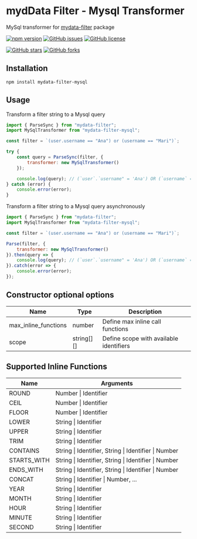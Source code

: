 # mydData Filter - Mysql Transformer
MySql transformer for [mydata-filter](https://www.npmjs.com/package/mydata-filter) package

[![npm version](https://badge.fury.io/js/mydata-filter-mysql.svg)](https://badge.fury.io/js/mydata-filter-mysql)
[![GitHub issues](https://img.shields.io/github/issues/joaovitmac/mydata-filter-mysql.svg)](https://github.com/joaovitmac/mydata-filter-mysql/issues)
[![GitHub license](https://img.shields.io/badge/license-MIT-blue.svg)](https://raw.githubusercontent.com/joaovitmac/mydata-filter-mysql/main/LICENSE)

[![GitHub stars](https://img.shields.io/github/stars/joaovitmac/mydata-filter-mysql.svg?style=social&label=Stars)](https://github.com/joaovitmac/mydata-filter-mysql)
[![GitHub forks](https://img.shields.io/github/forks/joaovitmac/mydata-filter-mysql.svg?style=social&label=Forks)](https://github.com/joaovitmac/mydata-filter-mysql)

## Installation

```shell
npm install mydata-filter-mysql
```

## Usage

Transform a filter string to a Mysql query

```javascript
import { ParseSync } from "mydata-filter";
import MySqlTransformer from "mydata-filter-mysql";

const filter = `(user.username == "Ana") or (username == "Mari")`;

try {
    const query = ParseSync(filter, {
        transformer: new MySqlTransformer()
    });

    console.log(query); // (`user`.`username" = 'Ana') OR (`username` = 'Ana')
} catch (error) {
    console.error(error);
}
```

Transform a filter string to a Mysql query asynchronously

```javascript
import { ParseSync } from "mydata-filter";
import MySqlTransformer from "mydata-filter-mysql";

const filter = `(user.username == "Ana") or (username == "Mari")`;

Parse(filter, {
    transformer: new MySqlTransformer()
}).then(query => {
    console.log(query); // (`user`.`username" = 'Ana') OR (`username` = 'Ana')
}).catch(error => {
    console.error(error);
});
```

## Constructor optional options

Name | Type | Description
------------ | ------------- | -------------
max_inline_functions | number | Define max inline call functions
scope | string[][] | Define scope with available identifiers

## Supported Inline Functions
Name | Arguments
------------ | -------------
ROUND | Number \| Identifier
CEIL | Number \| Identifier
FLOOR | Number \| Identifier
LOWER | String \| Identifier
UPPER | String \| Identifier
TRIM | String \| Identifier
CONTAINS | String \| Identifier, String \| Identifier \| Number
STARTS_WITH | String \| Identifier, String \| Identifier \| Number
ENDS_WITH | String \| Identifier, String \| Identifier \| Number
CONCAT | String \| Identifier \| Number, ...
YEAR | String \| Identifier
MONTH | String \| Identifier
HOUR | String \| Identifier
MINUTE | String \| Identifier
SECOND | String \| Identifier